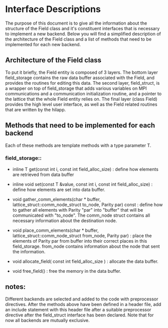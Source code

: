 # Interface Descriptions

The purpose of this document is to give all the information about the structure of the Field class and it's constituent interfaces that is necessary to implement a new backend. Below you will find a simplified description of the architecture of the Field class and a list of methods that need to be implemented for each new backend.  

## Architecture of the Field class 

To put it briefly, the Field entity is composed of 3 layers. The bottom layer field_storage contains the raw data buffer associated with the Field, and provides the routines for editing this data. The second layer, field_struct, is a wrapper on top of field_storage that adds various variables on MPI communications and a communication initialization routine, and a pointer to the lattice that the whole Field entity relies on. The final layer (class Field) provides the high level user interface, as well as the Field related routines that are written by the hilapp. 

## Methods that need to be implemented for each backend 

Each of these methods are template methods with a type parameter T. 

### field_storage::

* inline T get(const int i, const int field_alloc_size) :  define how elements are retrieved from data buffer 

* inline void set(const T &value, const int i, const int field_alloc_size) : define how elements are set into data buffer.

* void gather_comm_elements(char * buffer, lattice_struct::comm_node_struct to_node, Parity par) const : define how to gather all elements with Parity "par" into "buffer" that will be communicated with "to_node". The comm_node struct contains all necessary information about the destination node.  

* void place_comm_elements(char * buffer, lattice_struct::comm_node_struct from_node, Parity par) : place the elements of Parity par from buffer into their correct places in this field_storage. from_node contains information about the node that sent the information. 

* void allocate_field( const int field_alloc_size ) : allocate the data buffer.

* void free_field() : free the memory in the data buffer.  


## notes:

Different backends are selected and added to the code with preprocessor directives. After the methods above have been defined in a header file, add an include statement with this header file after a suitable preprocessor directive after the field_struct interface has been declared. Note that for now all backends are mutually exclusive. 







